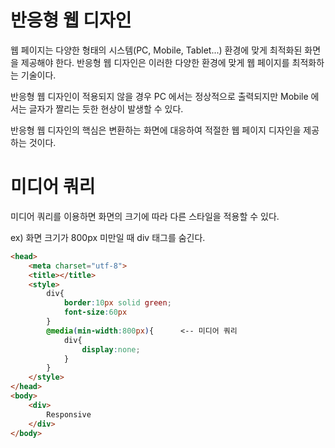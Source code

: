 # 반응형 웹 디자인

웹 페이지는 다양한 형태의 시스템(PC, Mobile, Tablet...) 환경에 맞게 최적화된 화면을 제공해야 한다. 반응형 웹 디자인은 이러한 다양한 환경에 맞게 웹 페이지를 최적화하는 기술이다.

 반응형 웹 디자인이 적용되지 않을 경우 PC 에서는 정상적으로 출력되지만 Mobile 에서는 글자가 짤리는 듯한 현상이 발생할 수 있다.

반응형 웹 디자인의 핵심은 변환하는 화면에 대응하여 적절한 웹 페이지 디자인을 제공하는 것이다.

# 미디어 쿼리

미디어 쿼리를 이용하면 화면의 크기에 따라 다른 스타일을 적용할 수 있다.

ex) 화면 크기가 800px 미만일 때 div 태그를 숨긴다.

```html
<head>
    <meta charset="utf-8">
    <title></title>
    <style>
        div{
            border:10px solid green;
            font-size:60px
        }
        @media(min-width:800px){      <-- 미디어 쿼리
            div{
                display:none;
            }
        }
    </style>
</head>
<body>
    <div>
        Responsive
    </div>
</body>
```